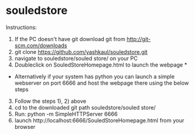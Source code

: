 # souledstore


Instructions:

1) If the PC doesn't have git download git from http://git-scm.com/downloads
2) git clone https://github.com/yashkaul/souledstore.git
3) navigate to souledstore/souled store/ on your PC
4) Doubleclick on SouledStoreHomepage.html to launch the webpage *

* Alternatively if your system has python you can launch a simple webserver on port 6666 and host the webpage there using the below steps

3) Follow the steps 1), 2) above
4) cd to the downloaded git path souledstore/souled store/ 
5) Run: python -m SimpleHTTPServer 6666
6) launch http://localhost:6666/SouledStoreHomepage.html from your browser




